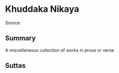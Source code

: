 # Khuddaka Nikaya
Source: []()
## Summary
A miscellaneous collection of works in prose or verse
## Suttas